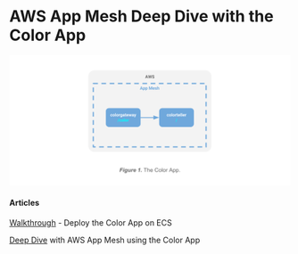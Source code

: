 # AWS App Mesh Deep Dive with the Color App

![appmesh-color-app](appmesh-color-app.svg)

#### Articles

[Walkthrough] - Deploy the Color App on ECS

[Deep Dive] with AWS App Mesh using the Color App


[Deep Dive]: ./deepdive.md
[Walkthrough]: ./walkthrough.md
